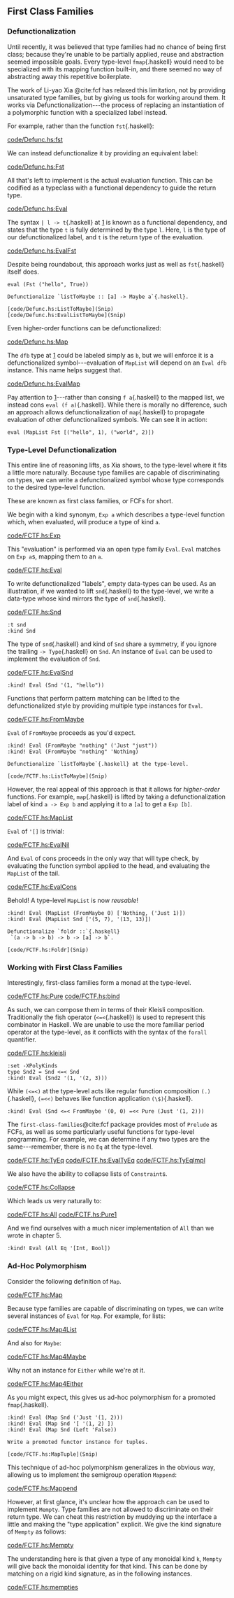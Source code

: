 









































































































## First Class Families

### Defunctionalization



Until recently, it was believed that type families had no chance of being first
class; because they're unable to be partially applied, reuse and abstraction
seemed impossible goals. Every type-level `fmap`{.haskell} would need to be specialized
with its mapping function built-in, and there seemed no way of abstracting away
this repetitive boilerplate.

The work of Li-yao Xia @cite:fcf has relaxed this limitation, not by providing
unsaturated type families, but by giving us tools for working around them. It
works via Defunctionalization---the process of
replacing an instantiation of a polymorphic function with a specialized label
instead.

For example, rather than the function `fst`{.haskell}:

[code/Defunc.hs:fst](Snip)

We can instead defunctionalize it by providing an equivalent label:

[code/Defunc.hs:Fst](Snip)

All that's left to implement is the actual evaluation function. This can be
codified as a typeclass with a functional dependency to guide the return type.

[code/Defunc.hs:Eval](Snip)

The syntax `| l -> t`{.haskell} at [1](Ann) is known as a functional dependency,
and states that the type `t` is fully determined by the type `l`. Here,
`l` is the type of our defunctionalized label, and `t` is the return type
of the evaluation.

[code/Defunc.hs:EvalFst](Snip)

Despite being roundabout, this approach works just as well as `fst`{.haskell} itself
does.

```{ghci=code/Defunc.hs}
eval (Fst ("hello", True))
```

```exercise
Defunctionalize `listToMaybe :: [a] -> Maybe a`{.haskell}.
```

```solution
[code/Defunc.hs:ListToMaybe](Snip)
[code/Defunc.hs:EvalListToMaybe](Snip)
```


Even higher-order functions can be defunctionalized:

[code/Defunc.hs:Map](Snip)

The `dfb` type at [1](Ann) could be labeled simply as `b`, but we will
enforce it is a defunctionalized symbol---evaluation of `MapList` will depend on
an `Eval dfb` instance. This name helps suggest that.

[code/Defunc.hs:EvalMap](Snip)

Pay attention to [1](Ann)---rather than consing `f a`{.haskell} to the mapped list, we
instead cons `eval (f a)`{.haskell}. While there is morally no difference, such an
approach allows defunctionalization of `map`{.haskell} to propagate evaluation of other
defunctionalized symbols. We can see it in action:

```{ghci=code/Defunc.hs}
eval (MapList Fst [("hello", 1), ("world", 2)])
```


### Type-Level Defunctionalization 



This entire line of reasoning lifts, as Xia shows, to the type-level where it
fits a little more naturally. Because type families are capable of
discriminating on types, we can write a defunctionalized symbol whose type
corresponds to the desired type-level function.

These are known as first class families, or
FCFs for short.

We begin with a kind synonym, `Exp a` which describes a type-level function
which, when evaluated, will produce a type of kind `a`.

[code/FCTF.hs:Exp](Snip)

This "evaluation" is performed via an open type family `Eval`. `Eval`
matches on `Exp a`s, mapping them to an `a`.

[code/FCTF.hs:Eval](Snip)

To write defunctionalized "labels", empty data-types can be used. As an
illustration, if we wanted to lift `snd`{.haskell} to the type-level, we write a
data-type whose kind mirrors the type of `snd`{.haskell}.

[code/FCTF.hs:Snd](Snip)

```{ghci=code/FCTF.hs}
:t snd
:kind Snd
```

The type of `snd`{.haskell} and kind of `Snd` share a symmetry, if you ignore the
trailing `-> Type`{.haskell} on `Snd`. An instance of `Eval` can be used to
implement the evaluation of `Snd`.

[code/FCTF.hs:EvalSnd](Snip)

```{ghci=code/FCTF.hs}
:kind! Eval (Snd '(1, "hello"))
```

Functions that perform pattern matching can be lifted to the defunctionalized
style by providing multiple type instances for `Eval`.

[code/FCTF.hs:FromMaybe](Snip)

`Eval` of `FromMaybe` proceeds as you'd expect.

```{ghci=code/FCTF.hs}
:kind! Eval (FromMaybe "nothing" ('Just "just"))
:kind! Eval (FromMaybe "nothing" 'Nothing)
```

```exercise
Defunctionalize `listToMaybe`{.haskell} at the type-level.
```

```solution
[code/FCTF.hs:ListToMaybe](Snip)
```


However, the real appeal of this approach is that it allows for
*higher-order* functions. For example, `map`{.haskell} is lifted by taking a
defunctionalization label of kind `a -> Exp b` and applying it to a
`[a]` to get a `Exp [b]`.

[code/FCTF.hs:MapList](Snip)

`Eval` of `'[]` is trivial:

[code/FCTF.hs:EvalNil](Snip)

And `Eval` of cons proceeds in the only way that will type check, by
evaluating the function symbol applied to the head, and evaluating the
`MapList` of the tail.

[code/FCTF.hs:EvalCons](Snip)

Behold! A type-level `MapList` is now *reusable*!

```{ghci=code/FCTF.hs}
:kind! Eval (MapList (FromMaybe 0) ['Nothing, ('Just 1)])
:kind! Eval (MapList Snd ['(5, 7), '(13, 13)])
```

```exercise
Defunctionalize `foldr ::`{.haskell} 
 `(a -> b -> b) -> b -> [a] -> b`.
```

```solution
[code/FCTF.hs:Foldr](Snip)
```



### Working with First Class Families

Interestingly, first-class families form a monad at the type-level.

[code/FCTF.hs:Pure](Snip)
[code/FCTF.hs:bind](Snip)

As such, we can compose them in terms of their Kleisli composition.
Traditionally the fish operator (`<=<`{.haskell}) is used to represent this combinator
in Haskell.  We are unable to use the more familiar period operator at the
type-level, as it conflicts with the syntax of the `forall` quantifier.

[code/FCTF.hs:kleisli](Snip)

```{ghci=code/FCTF.hs}
:set -XPolyKinds
type Snd2 = Snd <=< Snd
:kind! Eval (Snd2 '(1, '(2, 3)))
```

While `(<=<)` at the type-level acts like regular function composition
`(.)`{.haskell}, `(=<<)` behaves like function application `(\$)`{.haskell}.

```{ghci=code/FCTF.hs}
:kind! Eval (Snd <=< FromMaybe '(0, 0) =<< Pure (Just '(1, 2)))
```

The `first-class-families`@cite:fcf package provides most of `Prelude`
as FCFs, as well as some particularly useful functions for type-level
programming. For example, we can determine if any two types are the
same---remember, there is no `Eq` at the type-level.

[code/FCTF.hs:TyEq](Snip)
[code/FCTF.hs:EvalTyEq](Snip)
[code/FCTF.hs:TyEqImpl](Snip)

We also have the ability to collapse lists of `Constraint`s.

[code/FCTF.hs:Collapse](Snip)

Which leads us very naturally to:

[code/FCTF.hs:All](Snip)
[code/FCTF.hs:Pure1](Snip)

And we find ourselves with a much nicer implementation of `All` than we wrote
in chapter 5.



```{ghci=code/FCTF.hs}
:kind! Eval (All Eq '[Int, Bool])
```


### Ad-Hoc Polymorphism

Consider the following definition of `Map`.

[code/FCTF.hs:Map](Snip)

Because type families are capable of discriminating on types, we can write
several instances of `Eval` for `Map`. For example, for lists:

[code/FCTF.hs:Map4List](Snip)

And also for `Maybe`:

[code/FCTF.hs:Map4Maybe](Snip)

Why not an instance for `Either` while we're at it.

[code/FCTF.hs:Map4Either](Snip)

As you might expect, this gives us ad-hoc polymorphism for a promoted `fmap`{.haskell}.

```{ghci=code/FCTF.hs}
:kind! Eval (Map Snd ('Just '(1, 2)))
:kind! Eval (Map Snd '[ '(1, 2) ])
:kind! Eval (Map Snd (Left 'False))
```

```exercise
Write a promoted functor instance for tuples.
```

```solution
[code/FCTF.hs:MapTuple](Snip)
```


This technique of ad-hoc polymorphism generalizes in the obvious way, allowing
us to implement the semigroup operation `Mappend`:

[code/FCTF.hs:Mappend](Snip)

However, at first glance, it's unclear how the approach can be used to implement
`Mempty`. Type families are not allowed to discriminate on their return type.
We can cheat this restriction by muddying up the interface a little and making
the "type application" explicit. We give the kind signature of
`Mempty` as follows:

[code/FCTF.hs:Mempty](Snip)

The understanding here is that given a type of any monoidal kind `k`,
`Mempty` will give back the monoidal identity for that kind. This can be done
by matching on a rigid kind signature, as in the following instances.

[code/FCTF.hs:mempties](Snip)


